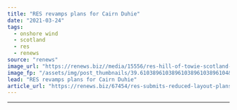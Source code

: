 ```yaml
---
title: "RES revamps plans for Cairn Duhie"
date: "2021-03-24"
tags: 
  - onshore wind
  - scotland
  - res
  - renews
source: "renews"
image_url: "https://renews.biz//media/15556/res-hill-of-towie-scotland-credit-renews.jpg?mode=crop&width=770&heightratio=0.6103896103896103896103896104&slimmage=true"
image_fp: "/assets/img/post_thumbnails/39.6103896103896103896103896104&slimmage=true"
lead: "RES revamps plans for Cairn Duhie"
article_url: "https://renews.biz/67454/res-submits-reduced-layout-plans-for-scottish-site/"
---
```


---
